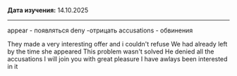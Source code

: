 **Дата изучения:** 14.10.2025  

---
appear - появляться
deny -отрицать
accusations - обвинения

They made a very interesting offer and i couldn't refuse
We had already left by the time she appeared
This problem wasn't solved 
He denied all the accusations
I will join you with great pleasure
I have awlays been interested in it